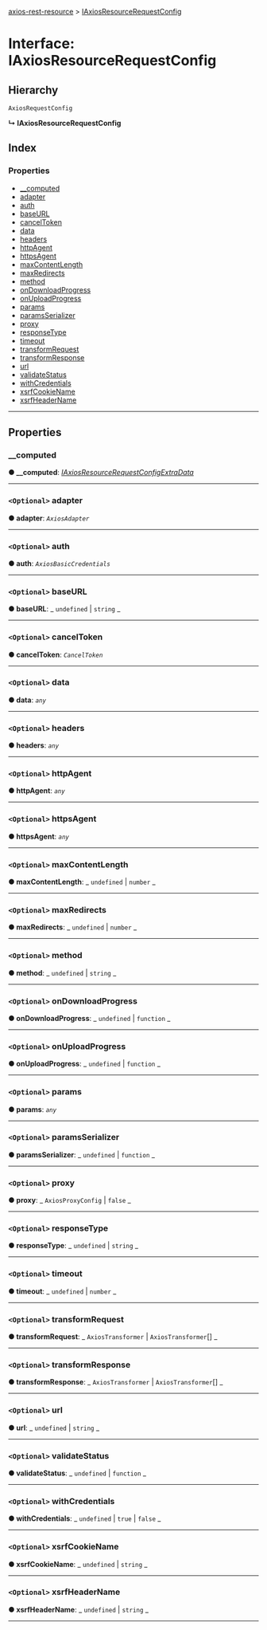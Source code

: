 [axios-rest-resource](../README.md) > [IAxiosResourceRequestConfig](../interfaces/iaxiosresourcerequestconfig.md)

# Interface: IAxiosResourceRequestConfig

## Hierarchy

`AxiosRequestConfig`

**↳ IAxiosResourceRequestConfig**

## Index

### Properties

- [\_\_computed](iaxiosresourcerequestconfig.md#__computed)
- [adapter](iaxiosresourcerequestconfig.md#adapter)
- [auth](iaxiosresourcerequestconfig.md#auth)
- [baseURL](iaxiosresourcerequestconfig.md#baseurl)
- [cancelToken](iaxiosresourcerequestconfig.md#canceltoken)
- [data](iaxiosresourcerequestconfig.md#data)
- [headers](iaxiosresourcerequestconfig.md#headers)
- [httpAgent](iaxiosresourcerequestconfig.md#httpagent)
- [httpsAgent](iaxiosresourcerequestconfig.md#httpsagent)
- [maxContentLength](iaxiosresourcerequestconfig.md#maxcontentlength)
- [maxRedirects](iaxiosresourcerequestconfig.md#maxredirects)
- [method](iaxiosresourcerequestconfig.md#method)
- [onDownloadProgress](iaxiosresourcerequestconfig.md#ondownloadprogress)
- [onUploadProgress](iaxiosresourcerequestconfig.md#onuploadprogress)
- [params](iaxiosresourcerequestconfig.md#params)
- [paramsSerializer](iaxiosresourcerequestconfig.md#paramsserializer)
- [proxy](iaxiosresourcerequestconfig.md#proxy)
- [responseType](iaxiosresourcerequestconfig.md#responsetype)
- [timeout](iaxiosresourcerequestconfig.md#timeout)
- [transformRequest](iaxiosresourcerequestconfig.md#transformrequest)
- [transformResponse](iaxiosresourcerequestconfig.md#transformresponse)
- [url](iaxiosresourcerequestconfig.md#url)
- [validateStatus](iaxiosresourcerequestconfig.md#validatestatus)
- [withCredentials](iaxiosresourcerequestconfig.md#withcredentials)
- [xsrfCookieName](iaxiosresourcerequestconfig.md#xsrfcookiename)
- [xsrfHeaderName](iaxiosresourcerequestconfig.md#xsrfheadername)

---

## Properties

<a id="__computed"></a>

### \_\_computed

**● \_\_computed**: _[IAxiosResourceRequestConfigExtraData](iaxiosresourcerequestconfigextradata.md)_

---

<a id="adapter"></a>

### `<Optional>` adapter

**● adapter**: _`AxiosAdapter`_

---

<a id="auth"></a>

### `<Optional>` auth

**● auth**: _`AxiosBasicCredentials`_

---

<a id="baseurl"></a>

### `<Optional>` baseURL

**● baseURL**: _ `undefined` &#124; `string`
_

---

<a id="canceltoken"></a>

### `<Optional>` cancelToken

**● cancelToken**: _`CancelToken`_

---

<a id="data"></a>

### `<Optional>` data

**● data**: _`any`_

---

<a id="headers"></a>

### `<Optional>` headers

**● headers**: _`any`_

---

<a id="httpagent"></a>

### `<Optional>` httpAgent

**● httpAgent**: _`any`_

---

<a id="httpsagent"></a>

### `<Optional>` httpsAgent

**● httpsAgent**: _`any`_

---

<a id="maxcontentlength"></a>

### `<Optional>` maxContentLength

**● maxContentLength**: _ `undefined` &#124; `number`
_

---

<a id="maxredirects"></a>

### `<Optional>` maxRedirects

**● maxRedirects**: _ `undefined` &#124; `number`
_

---

<a id="method"></a>

### `<Optional>` method

**● method**: _ `undefined` &#124; `string`
_

---

<a id="ondownloadprogress"></a>

### `<Optional>` onDownloadProgress

**● onDownloadProgress**: _ `undefined` &#124; `function`
_

---

<a id="onuploadprogress"></a>

### `<Optional>` onUploadProgress

**● onUploadProgress**: _ `undefined` &#124; `function`
_

---

<a id="params"></a>

### `<Optional>` params

**● params**: _`any`_

---

<a id="paramsserializer"></a>

### `<Optional>` paramsSerializer

**● paramsSerializer**: _ `undefined` &#124; `function`
_

---

<a id="proxy"></a>

### `<Optional>` proxy

**● proxy**: _ `AxiosProxyConfig` &#124; `false`
_

---

<a id="responsetype"></a>

### `<Optional>` responseType

**● responseType**: _ `undefined` &#124; `string`
_

---

<a id="timeout"></a>

### `<Optional>` timeout

**● timeout**: _ `undefined` &#124; `number`
_

---

<a id="transformrequest"></a>

### `<Optional>` transformRequest

**● transformRequest**: _ `AxiosTransformer` &#124; `AxiosTransformer`[]
_

---

<a id="transformresponse"></a>

### `<Optional>` transformResponse

**● transformResponse**: _ `AxiosTransformer` &#124; `AxiosTransformer`[]
_

---

<a id="url"></a>

### `<Optional>` url

**● url**: _ `undefined` &#124; `string`
_

---

<a id="validatestatus"></a>

### `<Optional>` validateStatus

**● validateStatus**: _ `undefined` &#124; `function`
_

---

<a id="withcredentials"></a>

### `<Optional>` withCredentials

**● withCredentials**: _ `undefined` &#124; `true` &#124; `false`
_

---

<a id="xsrfcookiename"></a>

### `<Optional>` xsrfCookieName

**● xsrfCookieName**: _ `undefined` &#124; `string`
_

---

<a id="xsrfheadername"></a>

### `<Optional>` xsrfHeaderName

**● xsrfHeaderName**: _ `undefined` &#124; `string`
_

---
